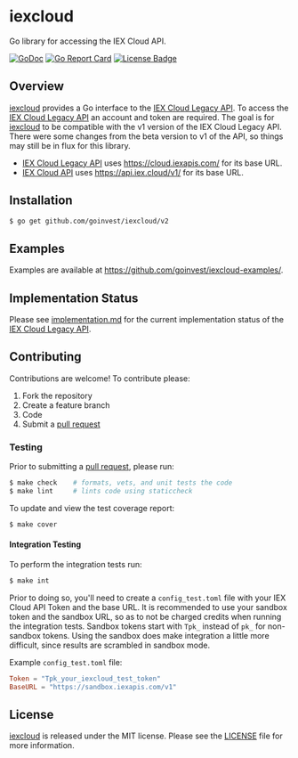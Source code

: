 # iexcloud

Go library for accessing the IEX Cloud API.

[![GoDoc][godoc badge]][godoc link]
[![Go Report Card][report badge]][report card]
[![License Badge][license badge]][LICENSE]

## Overview

[iexcloud][] provides a Go interface to the [IEX Cloud Legacy
API][iexlegacy]. To
access the [IEX Cloud Legacy API][iexlegacy] an account and token are required. The
goal is for [iexcloud][] to be compatible with the v1 version of the IEX Cloud Legacy API.
There were some changes from the beta version to v1 of the API, so things may
still be in flux for this library.

- [IEX Cloud Legacy API][iexlegacy] uses <https://cloud.iexapis.com/> for its
  base URL.
- [IEX Cloud API][iexapi] uses <https://api.iex.cloud/v1/> for its base URL.

## Installation

```bash
$ go get github.com/goinvest/iexcloud/v2
```

## Examples

Examples are available at <https://github.com/goinvest/iexcloud-examples/>.

## Implementation Status

Please see [implementation.md][implementation] for the current implementation
status of the [IEX Cloud Legacy API][iexlegacy].

## Contributing

Contributions are welcome! To contribute please:

1. Fork the repository
2. Create a feature branch
3. Code
4. Submit a [pull request][]

### Testing

Prior to submitting a [pull request][], please run:

```bash
$ make check    # formats, vets, and unit tests the code
$ make lint     # lints code using staticcheck
```

To update and view the test coverage report:

```bash
$ make cover
```

#### Integration Testing

To perform the integration tests run:

```bash
$ make int
```

Prior to doing so, you'll need to create a `config_test.toml` file with your IEX
Cloud API Token and the base URL. It is recommended to use your sandbox token
and the sandbox URL, so as to not be charged credits when running the
integration tests. Sandbox tokens start with `Tpk_` instead of `pk_` for
non-sandbox tokens. Using the sandbox does make integration a little more
difficult, since results are scrambled in sandbox mode.

Example `config_test.toml` file:

```toml
Token = "Tpk_your_iexcloud_test_token"
BaseURL = "https://sandbox.iexapis.com/v1"
```

## License

[iexcloud][] is released under the MIT license. Please see the
[LICENSE][] file for more information.

[iexapi]: https://iexcloud.io/docs/
[iexcloud]: https://github.com/goinvest/iexcloud
[iexlegacy]: https://iexcloud.io/docs/api/
[godoc badge]: https://godoc.org/github.com/goinvest/iexcloud?status.svg
[godoc link]: https://godoc.org/github.com/goinvest/iexcloud
[implementation]: https://github.com/goinvest/iexcloud/blob/master/implementation.md
[LICENSE]: https://github.com/goinvest/iexcloud/blob/master/LICENSE
[license badge]: https://img.shields.io/badge/license-MIT-blue.svg
[pull request]: https://help.github.com/articles/using-pull-requests
[report badge]: https://goreportcard.com/badge/github.com/goinvest/iexcloud
[report card]: https://goreportcard.com/report/github.com/goinvest/iexcloud

